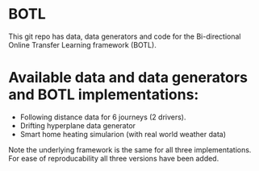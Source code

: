 # BOTL
This git repo has data, data generators and code for the Bi-directional Online Transfer Learning framework (BOTL).

# Available data and data generators and BOTL implementations:
  - Following distance data for 6 journeys (2 drivers).
  - Drifting hyperplane data generator
  - Smart home heating simularion (with real world weather data)

Note the underlying framework is the same for all three implementations. For ease of reproducability all three versions have been added.
